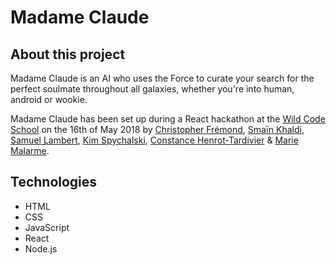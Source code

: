 # Madame Claude 

## About this project
Madame Claude is an AI who uses the Force to curate your search for the perfect soulmate throughout all galaxies, whether you're into human, android or wookie.

Madame Claude has been set up during a React hackathon at the <a href="https://wildcodeschool.fr/">Wild Code School</a> on the 16th of May 2018 by <a href="https://github.com/Frenchris">Christopher Frémond</a>, <a href="https://github.com/SmainKld">Smaïn Khaldi</a>, <a href="https://github.com/samye221">Samuel Lambert</a>, <a href="https://github.com/kimspy">Kim Spychalski</a>, <a href="https://github.com/ConstanceHT">Constance Henrot-Tardivier</a> & <a href="https://github.com/MarieMalarme">Marie Malarme</a>.

## Technologies
- HTML
- CSS
- JavaScript
- React
- Node.js
